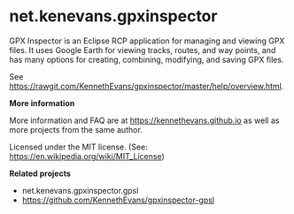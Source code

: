 # net.kenevans.gpxinspector

GPX Inspector is an Eclipse RCP application for managing and viewing GPX files. It uses Google Earth for viewing tracks, routes, and way points, and has many options for creating, combining, modifying, and saving GPX files.

See https://rawgit.com/KennethEvans/gpxinspector/master/help/overview.html.

**More information**

More information and FAQ are at https://kennethevans.github.io as well as more projects from the same author.

Licensed under the MIT license. (See: https://en.wikipedia.org/wiki/MIT_License)

**Related projects**

* net.kenevans.gpxinspector.gpsl
 * https://github.com/KennethEvans/gpxinspector-gpsl
